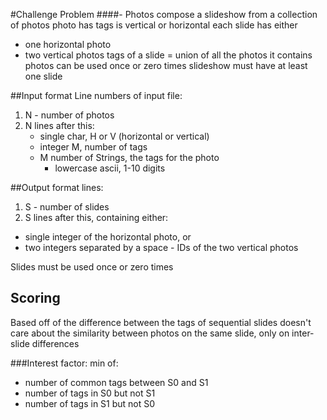 #Challenge Problem 
####- Photos
compose a slideshow from a collection of photos
photo has tags
is vertical or horizontal
each slide has either
* one horizontal photo
* two vertical photos
tags of a slide = union of all the photos it contains
photos can be used once or zero times
slideshow must have at least one slide

##Input format
Line numbers of input file:
1. N - number of photos
2. N lines after this:
   * single char, H or V (horizontal or vertical)
   * integer M, number of tags
   * M number of Strings, the tags for the photo
       * lowercase ascii, 1-10 digits

##Output format
lines:
1. S - number of slides
2. S lines after this, containing either:
* single integer of the horizontal photo, or
* two integers separated by a space - IDs of the two vertical photos

Slides must be used once or zero times

## Scoring
Based off of the difference between the tags of sequential slides
doesn't care about the similarity between photos on the same slide, only on inter-slide differences

###Interest factor:
min of:
* number of common tags between S0 and S1
* number of tags in S0 but not S1
* number of tags in S1 but not S0 